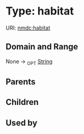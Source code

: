 
# Type: habitat




URI: [nmdc:habitat](https://microbiomedata/meta/habitat)


## Domain and Range

None ->  <sub>OPT</sub> [String](types/String.md)

## Parents


## Children


## Used by


